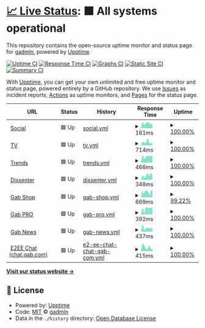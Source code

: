 # [📈 Live Status](https://gabstatus.com): <!--live status--> **🟩 All systems operational**

This repository contains the open-source uptime monitor and status page for [gadmln](https://gabstatus.com), powered by [Upptime](https://github.com/upptime/upptime).

[![Uptime CI](https://github.com/koj-co/upptime/workflows/Uptime%20CI/badge.svg)](https://github.com/koj-co/upptime/actions?query=workflow%3A%22Uptime+CI%22)
[![Response Time CI](https://github.com/koj-co/upptime/workflows/Response%20Time%20CI/badge.svg)](https://github.com/koj-co/upptime/actions?query=workflow%3A%22Response+Time+CI%22)
[![Graphs CI](https://github.com/koj-co/upptime/workflows/Graphs%20CI/badge.svg)](https://github.com/koj-co/upptime/actions?query=workflow%3A%22Graphs+CI%22)
[![Static Site CI](https://github.com/koj-co/upptime/workflows/Static%20Site%20CI/badge.svg)](https://github.com/koj-co/upptime/actions?query=workflow%3A%22Static+Site+CI%22)
[![Summary CI](https://github.com/koj-co/upptime/workflows/Summary%20CI/badge.svg)](https://github.com/koj-co/upptime/actions?query=workflow%3A%22Summary+CI%22)

With [Upptime](https://upptime.js.org), you can get your own unlimited and free uptime monitor and status page, powered entirely by a GitHub repository. We use [Issues](https://github.com/gadmln/gabstatus/issues) as incident reports, [Actions](https://github.com/gadmln/gabstatus/actions) as uptime monitors, and [Pages](https://gabstatus.com) for the status page.

<!--start: status pages-->
<!-- This summary is generated by Upptime (https://github.com/upptime/upptime) -->
<!-- Do not edit this manually, your changes will be overwritten -->
<!-- prettier-ignore -->
| URL | Status | History | Response Time | Uptime |
| --- | ------ | ------- | ------------- | ------ |
| <img alt="" src="https://favicons.githubusercontent.com/gab.com" height="13"> [Social](https://gab.com) | 🟩 Up | [social.yml](https://github.com/gadmln/gabstatus/commits/HEAD/history/social.yml) | <details><summary><img alt="Response time graph" src="./graphs/social/response-time-week.png" height="20"> 161ms</summary><br><a href="https://gabstatus.com/history/social"><img alt="Response time 518" src="https://img.shields.io/endpoint?url=https%3A%2F%2Fraw.githubusercontent.com%2Fgadmln%2Fgabstatus%2FHEAD%2Fapi%2Fsocial%2Fresponse-time.json"></a><br><a href="https://gabstatus.com/history/social"><img alt="24-hour response time 163" src="https://img.shields.io/endpoint?url=https%3A%2F%2Fraw.githubusercontent.com%2Fgadmln%2Fgabstatus%2FHEAD%2Fapi%2Fsocial%2Fresponse-time-day.json"></a><br><a href="https://gabstatus.com/history/social"><img alt="7-day response time 161" src="https://img.shields.io/endpoint?url=https%3A%2F%2Fraw.githubusercontent.com%2Fgadmln%2Fgabstatus%2FHEAD%2Fapi%2Fsocial%2Fresponse-time-week.json"></a><br><a href="https://gabstatus.com/history/social"><img alt="30-day response time 385" src="https://img.shields.io/endpoint?url=https%3A%2F%2Fraw.githubusercontent.com%2Fgadmln%2Fgabstatus%2FHEAD%2Fapi%2Fsocial%2Fresponse-time-month.json"></a><br><a href="https://gabstatus.com/history/social"><img alt="1-year response time 416" src="https://img.shields.io/endpoint?url=https%3A%2F%2Fraw.githubusercontent.com%2Fgadmln%2Fgabstatus%2FHEAD%2Fapi%2Fsocial%2Fresponse-time-year.json"></a></details> | <details><summary><a href="https://gabstatus.com/history/social">100.00%</a></summary><a href="https://gabstatus.com/history/social"><img alt="All-time uptime 97.96%" src="https://img.shields.io/endpoint?url=https%3A%2F%2Fraw.githubusercontent.com%2Fgadmln%2Fgabstatus%2FHEAD%2Fapi%2Fsocial%2Fuptime.json"></a><br><a href="https://gabstatus.com/history/social"><img alt="24-hour uptime 100.00%" src="https://img.shields.io/endpoint?url=https%3A%2F%2Fraw.githubusercontent.com%2Fgadmln%2Fgabstatus%2FHEAD%2Fapi%2Fsocial%2Fuptime-day.json"></a><br><a href="https://gabstatus.com/history/social"><img alt="7-day uptime 100.00%" src="https://img.shields.io/endpoint?url=https%3A%2F%2Fraw.githubusercontent.com%2Fgadmln%2Fgabstatus%2FHEAD%2Fapi%2Fsocial%2Fuptime-week.json"></a><br><a href="https://gabstatus.com/history/social"><img alt="30-day uptime 99.71%" src="https://img.shields.io/endpoint?url=https%3A%2F%2Fraw.githubusercontent.com%2Fgadmln%2Fgabstatus%2FHEAD%2Fapi%2Fsocial%2Fuptime-month.json"></a><br><a href="https://gabstatus.com/history/social"><img alt="1-year uptime 99.78%" src="https://img.shields.io/endpoint?url=https%3A%2F%2Fraw.githubusercontent.com%2Fgadmln%2Fgabstatus%2FHEAD%2Fapi%2Fsocial%2Fuptime-year.json"></a></details>
| <img alt="" src="https://favicons.githubusercontent.com/tv.gab.com" height="13"> [TV](https://tv.gab.com) | 🟩 Up | [tv.yml](https://github.com/gadmln/gabstatus/commits/HEAD/history/tv.yml) | <details><summary><img alt="Response time graph" src="./graphs/tv/response-time-week.png" height="20"> 714ms</summary><br><a href="https://gabstatus.com/history/tv"><img alt="Response time 782" src="https://img.shields.io/endpoint?url=https%3A%2F%2Fraw.githubusercontent.com%2Fgadmln%2Fgabstatus%2FHEAD%2Fapi%2Ftv%2Fresponse-time.json"></a><br><a href="https://gabstatus.com/history/tv"><img alt="24-hour response time 562" src="https://img.shields.io/endpoint?url=https%3A%2F%2Fraw.githubusercontent.com%2Fgadmln%2Fgabstatus%2FHEAD%2Fapi%2Ftv%2Fresponse-time-day.json"></a><br><a href="https://gabstatus.com/history/tv"><img alt="7-day response time 714" src="https://img.shields.io/endpoint?url=https%3A%2F%2Fraw.githubusercontent.com%2Fgadmln%2Fgabstatus%2FHEAD%2Fapi%2Ftv%2Fresponse-time-week.json"></a><br><a href="https://gabstatus.com/history/tv"><img alt="30-day response time 638" src="https://img.shields.io/endpoint?url=https%3A%2F%2Fraw.githubusercontent.com%2Fgadmln%2Fgabstatus%2FHEAD%2Fapi%2Ftv%2Fresponse-time-month.json"></a><br><a href="https://gabstatus.com/history/tv"><img alt="1-year response time 734" src="https://img.shields.io/endpoint?url=https%3A%2F%2Fraw.githubusercontent.com%2Fgadmln%2Fgabstatus%2FHEAD%2Fapi%2Ftv%2Fresponse-time-year.json"></a></details> | <details><summary><a href="https://gabstatus.com/history/tv">100.00%</a></summary><a href="https://gabstatus.com/history/tv"><img alt="All-time uptime 99.77%" src="https://img.shields.io/endpoint?url=https%3A%2F%2Fraw.githubusercontent.com%2Fgadmln%2Fgabstatus%2FHEAD%2Fapi%2Ftv%2Fuptime.json"></a><br><a href="https://gabstatus.com/history/tv"><img alt="24-hour uptime 100.00%" src="https://img.shields.io/endpoint?url=https%3A%2F%2Fraw.githubusercontent.com%2Fgadmln%2Fgabstatus%2FHEAD%2Fapi%2Ftv%2Fuptime-day.json"></a><br><a href="https://gabstatus.com/history/tv"><img alt="7-day uptime 100.00%" src="https://img.shields.io/endpoint?url=https%3A%2F%2Fraw.githubusercontent.com%2Fgadmln%2Fgabstatus%2FHEAD%2Fapi%2Ftv%2Fuptime-week.json"></a><br><a href="https://gabstatus.com/history/tv"><img alt="30-day uptime 100.00%" src="https://img.shields.io/endpoint?url=https%3A%2F%2Fraw.githubusercontent.com%2Fgadmln%2Fgabstatus%2FHEAD%2Fapi%2Ftv%2Fuptime-month.json"></a><br><a href="https://gabstatus.com/history/tv"><img alt="1-year uptime 99.76%" src="https://img.shields.io/endpoint?url=https%3A%2F%2Fraw.githubusercontent.com%2Fgadmln%2Fgabstatus%2FHEAD%2Fapi%2Ftv%2Fuptime-year.json"></a></details>
| <img alt="" src="https://favicons.githubusercontent.com/trends.gab.com" height="13"> [Trends](https://trends.gab.com) | 🟩 Up | [trends.yml](https://github.com/gadmln/gabstatus/commits/HEAD/history/trends.yml) | <details><summary><img alt="Response time graph" src="./graphs/trends/response-time-week.png" height="20"> 466ms</summary><br><a href="https://gabstatus.com/history/trends"><img alt="Response time 420" src="https://img.shields.io/endpoint?url=https%3A%2F%2Fraw.githubusercontent.com%2Fgadmln%2Fgabstatus%2FHEAD%2Fapi%2Ftrends%2Fresponse-time.json"></a><br><a href="https://gabstatus.com/history/trends"><img alt="24-hour response time 438" src="https://img.shields.io/endpoint?url=https%3A%2F%2Fraw.githubusercontent.com%2Fgadmln%2Fgabstatus%2FHEAD%2Fapi%2Ftrends%2Fresponse-time-day.json"></a><br><a href="https://gabstatus.com/history/trends"><img alt="7-day response time 466" src="https://img.shields.io/endpoint?url=https%3A%2F%2Fraw.githubusercontent.com%2Fgadmln%2Fgabstatus%2FHEAD%2Fapi%2Ftrends%2Fresponse-time-week.json"></a><br><a href="https://gabstatus.com/history/trends"><img alt="30-day response time 555" src="https://img.shields.io/endpoint?url=https%3A%2F%2Fraw.githubusercontent.com%2Fgadmln%2Fgabstatus%2FHEAD%2Fapi%2Ftrends%2Fresponse-time-month.json"></a><br><a href="https://gabstatus.com/history/trends"><img alt="1-year response time 429" src="https://img.shields.io/endpoint?url=https%3A%2F%2Fraw.githubusercontent.com%2Fgadmln%2Fgabstatus%2FHEAD%2Fapi%2Ftrends%2Fresponse-time-year.json"></a></details> | <details><summary><a href="https://gabstatus.com/history/trends">100.00%</a></summary><a href="https://gabstatus.com/history/trends"><img alt="All-time uptime 99.53%" src="https://img.shields.io/endpoint?url=https%3A%2F%2Fraw.githubusercontent.com%2Fgadmln%2Fgabstatus%2FHEAD%2Fapi%2Ftrends%2Fuptime.json"></a><br><a href="https://gabstatus.com/history/trends"><img alt="24-hour uptime 100.00%" src="https://img.shields.io/endpoint?url=https%3A%2F%2Fraw.githubusercontent.com%2Fgadmln%2Fgabstatus%2FHEAD%2Fapi%2Ftrends%2Fuptime-day.json"></a><br><a href="https://gabstatus.com/history/trends"><img alt="7-day uptime 100.00%" src="https://img.shields.io/endpoint?url=https%3A%2F%2Fraw.githubusercontent.com%2Fgadmln%2Fgabstatus%2FHEAD%2Fapi%2Ftrends%2Fuptime-week.json"></a><br><a href="https://gabstatus.com/history/trends"><img alt="30-day uptime 100.00%" src="https://img.shields.io/endpoint?url=https%3A%2F%2Fraw.githubusercontent.com%2Fgadmln%2Fgabstatus%2FHEAD%2Fapi%2Ftrends%2Fuptime-month.json"></a><br><a href="https://gabstatus.com/history/trends"><img alt="1-year uptime 99.75%" src="https://img.shields.io/endpoint?url=https%3A%2F%2Fraw.githubusercontent.com%2Fgadmln%2Fgabstatus%2FHEAD%2Fapi%2Ftrends%2Fuptime-year.json"></a></details>
| <img alt="" src="https://favicons.githubusercontent.com/dissenter.com" height="13"> [Dissenter](https://dissenter.com) | 🟩 Up | [dissenter.yml](https://github.com/gadmln/gabstatus/commits/HEAD/history/dissenter.yml) | <details><summary><img alt="Response time graph" src="./graphs/dissenter/response-time-week.png" height="20"> 348ms</summary><br><a href="https://gabstatus.com/history/dissenter"><img alt="Response time 375" src="https://img.shields.io/endpoint?url=https%3A%2F%2Fraw.githubusercontent.com%2Fgadmln%2Fgabstatus%2FHEAD%2Fapi%2Fdissenter%2Fresponse-time.json"></a><br><a href="https://gabstatus.com/history/dissenter"><img alt="24-hour response time 319" src="https://img.shields.io/endpoint?url=https%3A%2F%2Fraw.githubusercontent.com%2Fgadmln%2Fgabstatus%2FHEAD%2Fapi%2Fdissenter%2Fresponse-time-day.json"></a><br><a href="https://gabstatus.com/history/dissenter"><img alt="7-day response time 348" src="https://img.shields.io/endpoint?url=https%3A%2F%2Fraw.githubusercontent.com%2Fgadmln%2Fgabstatus%2FHEAD%2Fapi%2Fdissenter%2Fresponse-time-week.json"></a><br><a href="https://gabstatus.com/history/dissenter"><img alt="30-day response time 423" src="https://img.shields.io/endpoint?url=https%3A%2F%2Fraw.githubusercontent.com%2Fgadmln%2Fgabstatus%2FHEAD%2Fapi%2Fdissenter%2Fresponse-time-month.json"></a><br><a href="https://gabstatus.com/history/dissenter"><img alt="1-year response time 413" src="https://img.shields.io/endpoint?url=https%3A%2F%2Fraw.githubusercontent.com%2Fgadmln%2Fgabstatus%2FHEAD%2Fapi%2Fdissenter%2Fresponse-time-year.json"></a></details> | <details><summary><a href="https://gabstatus.com/history/dissenter">100.00%</a></summary><a href="https://gabstatus.com/history/dissenter"><img alt="All-time uptime 99.68%" src="https://img.shields.io/endpoint?url=https%3A%2F%2Fraw.githubusercontent.com%2Fgadmln%2Fgabstatus%2FHEAD%2Fapi%2Fdissenter%2Fuptime.json"></a><br><a href="https://gabstatus.com/history/dissenter"><img alt="24-hour uptime 100.00%" src="https://img.shields.io/endpoint?url=https%3A%2F%2Fraw.githubusercontent.com%2Fgadmln%2Fgabstatus%2FHEAD%2Fapi%2Fdissenter%2Fuptime-day.json"></a><br><a href="https://gabstatus.com/history/dissenter"><img alt="7-day uptime 100.00%" src="https://img.shields.io/endpoint?url=https%3A%2F%2Fraw.githubusercontent.com%2Fgadmln%2Fgabstatus%2FHEAD%2Fapi%2Fdissenter%2Fuptime-week.json"></a><br><a href="https://gabstatus.com/history/dissenter"><img alt="30-day uptime 100.00%" src="https://img.shields.io/endpoint?url=https%3A%2F%2Fraw.githubusercontent.com%2Fgadmln%2Fgabstatus%2FHEAD%2Fapi%2Fdissenter%2Fuptime-month.json"></a><br><a href="https://gabstatus.com/history/dissenter"><img alt="1-year uptime 99.85%" src="https://img.shields.io/endpoint?url=https%3A%2F%2Fraw.githubusercontent.com%2Fgadmln%2Fgabstatus%2FHEAD%2Fapi%2Fdissenter%2Fuptime-year.json"></a></details>
| <img alt="" src="https://favicons.githubusercontent.com/shop.dissenter.com" height="13"> [Gab Shop](https://shop.dissenter.com) | 🟩 Up | [gab-shop.yml](https://github.com/gadmln/gabstatus/commits/HEAD/history/gab-shop.yml) | <details><summary><img alt="Response time graph" src="./graphs/gab-shop/response-time-week.png" height="20"> 669ms</summary><br><a href="https://gabstatus.com/history/gab-shop"><img alt="Response time 707" src="https://img.shields.io/endpoint?url=https%3A%2F%2Fraw.githubusercontent.com%2Fgadmln%2Fgabstatus%2FHEAD%2Fapi%2Fgab-shop%2Fresponse-time.json"></a><br><a href="https://gabstatus.com/history/gab-shop"><img alt="24-hour response time 843" src="https://img.shields.io/endpoint?url=https%3A%2F%2Fraw.githubusercontent.com%2Fgadmln%2Fgabstatus%2FHEAD%2Fapi%2Fgab-shop%2Fresponse-time-day.json"></a><br><a href="https://gabstatus.com/history/gab-shop"><img alt="7-day response time 669" src="https://img.shields.io/endpoint?url=https%3A%2F%2Fraw.githubusercontent.com%2Fgadmln%2Fgabstatus%2FHEAD%2Fapi%2Fgab-shop%2Fresponse-time-week.json"></a><br><a href="https://gabstatus.com/history/gab-shop"><img alt="30-day response time 708" src="https://img.shields.io/endpoint?url=https%3A%2F%2Fraw.githubusercontent.com%2Fgadmln%2Fgabstatus%2FHEAD%2Fapi%2Fgab-shop%2Fresponse-time-month.json"></a><br><a href="https://gabstatus.com/history/gab-shop"><img alt="1-year response time 721" src="https://img.shields.io/endpoint?url=https%3A%2F%2Fraw.githubusercontent.com%2Fgadmln%2Fgabstatus%2FHEAD%2Fapi%2Fgab-shop%2Fresponse-time-year.json"></a></details> | <details><summary><a href="https://gabstatus.com/history/gab-shop">99.22%</a></summary><a href="https://gabstatus.com/history/gab-shop"><img alt="All-time uptime 99.70%" src="https://img.shields.io/endpoint?url=https%3A%2F%2Fraw.githubusercontent.com%2Fgadmln%2Fgabstatus%2FHEAD%2Fapi%2Fgab-shop%2Fuptime.json"></a><br><a href="https://gabstatus.com/history/gab-shop"><img alt="24-hour uptime 96.54%" src="https://img.shields.io/endpoint?url=https%3A%2F%2Fraw.githubusercontent.com%2Fgadmln%2Fgabstatus%2FHEAD%2Fapi%2Fgab-shop%2Fuptime-day.json"></a><br><a href="https://gabstatus.com/history/gab-shop"><img alt="7-day uptime 99.22%" src="https://img.shields.io/endpoint?url=https%3A%2F%2Fraw.githubusercontent.com%2Fgadmln%2Fgabstatus%2FHEAD%2Fapi%2Fgab-shop%2Fuptime-week.json"></a><br><a href="https://gabstatus.com/history/gab-shop"><img alt="30-day uptime 99.50%" src="https://img.shields.io/endpoint?url=https%3A%2F%2Fraw.githubusercontent.com%2Fgadmln%2Fgabstatus%2FHEAD%2Fapi%2Fgab-shop%2Fuptime-month.json"></a><br><a href="https://gabstatus.com/history/gab-shop"><img alt="1-year uptime 99.70%" src="https://img.shields.io/endpoint?url=https%3A%2F%2Fraw.githubusercontent.com%2Fgadmln%2Fgabstatus%2FHEAD%2Fapi%2Fgab-shop%2Fuptime-year.json"></a></details>
| <img alt="" src="https://favicons.githubusercontent.com/pro.gab.com" height="13"> [Gab PRO](https://pro.gab.com) | 🟩 Up | [gab-pro.yml](https://github.com/gadmln/gabstatus/commits/HEAD/history/gab-pro.yml) | <details><summary><img alt="Response time graph" src="./graphs/gab-pro/response-time-week.png" height="20"> 392ms</summary><br><a href="https://gabstatus.com/history/gab-pro"><img alt="Response time 324" src="https://img.shields.io/endpoint?url=https%3A%2F%2Fraw.githubusercontent.com%2Fgadmln%2Fgabstatus%2FHEAD%2Fapi%2Fgab-pro%2Fresponse-time.json"></a><br><a href="https://gabstatus.com/history/gab-pro"><img alt="24-hour response time 473" src="https://img.shields.io/endpoint?url=https%3A%2F%2Fraw.githubusercontent.com%2Fgadmln%2Fgabstatus%2FHEAD%2Fapi%2Fgab-pro%2Fresponse-time-day.json"></a><br><a href="https://gabstatus.com/history/gab-pro"><img alt="7-day response time 392" src="https://img.shields.io/endpoint?url=https%3A%2F%2Fraw.githubusercontent.com%2Fgadmln%2Fgabstatus%2FHEAD%2Fapi%2Fgab-pro%2Fresponse-time-week.json"></a><br><a href="https://gabstatus.com/history/gab-pro"><img alt="30-day response time 558" src="https://img.shields.io/endpoint?url=https%3A%2F%2Fraw.githubusercontent.com%2Fgadmln%2Fgabstatus%2FHEAD%2Fapi%2Fgab-pro%2Fresponse-time-month.json"></a><br><a href="https://gabstatus.com/history/gab-pro"><img alt="1-year response time 360" src="https://img.shields.io/endpoint?url=https%3A%2F%2Fraw.githubusercontent.com%2Fgadmln%2Fgabstatus%2FHEAD%2Fapi%2Fgab-pro%2Fresponse-time-year.json"></a></details> | <details><summary><a href="https://gabstatus.com/history/gab-pro">100.00%</a></summary><a href="https://gabstatus.com/history/gab-pro"><img alt="All-time uptime 99.61%" src="https://img.shields.io/endpoint?url=https%3A%2F%2Fraw.githubusercontent.com%2Fgadmln%2Fgabstatus%2FHEAD%2Fapi%2Fgab-pro%2Fuptime.json"></a><br><a href="https://gabstatus.com/history/gab-pro"><img alt="24-hour uptime 100.00%" src="https://img.shields.io/endpoint?url=https%3A%2F%2Fraw.githubusercontent.com%2Fgadmln%2Fgabstatus%2FHEAD%2Fapi%2Fgab-pro%2Fuptime-day.json"></a><br><a href="https://gabstatus.com/history/gab-pro"><img alt="7-day uptime 100.00%" src="https://img.shields.io/endpoint?url=https%3A%2F%2Fraw.githubusercontent.com%2Fgadmln%2Fgabstatus%2FHEAD%2Fapi%2Fgab-pro%2Fuptime-week.json"></a><br><a href="https://gabstatus.com/history/gab-pro"><img alt="30-day uptime 100.00%" src="https://img.shields.io/endpoint?url=https%3A%2F%2Fraw.githubusercontent.com%2Fgadmln%2Fgabstatus%2FHEAD%2Fapi%2Fgab-pro%2Fuptime-month.json"></a><br><a href="https://gabstatus.com/history/gab-pro"><img alt="1-year uptime 99.86%" src="https://img.shields.io/endpoint?url=https%3A%2F%2Fraw.githubusercontent.com%2Fgadmln%2Fgabstatus%2FHEAD%2Fapi%2Fgab-pro%2Fuptime-year.json"></a></details>
| <img alt="" src="https://favicons.githubusercontent.com/news.gab.com" height="13"> [Gab News](https://news.gab.com) | 🟩 Up | [gab-news.yml](https://github.com/gadmln/gabstatus/commits/HEAD/history/gab-news.yml) | <details><summary><img alt="Response time graph" src="./graphs/gab-news/response-time-week.png" height="20"> 437ms</summary><br><a href="https://gabstatus.com/history/gab-news"><img alt="Response time 448" src="https://img.shields.io/endpoint?url=https%3A%2F%2Fraw.githubusercontent.com%2Fgadmln%2Fgabstatus%2FHEAD%2Fapi%2Fgab-news%2Fresponse-time.json"></a><br><a href="https://gabstatus.com/history/gab-news"><img alt="24-hour response time 385" src="https://img.shields.io/endpoint?url=https%3A%2F%2Fraw.githubusercontent.com%2Fgadmln%2Fgabstatus%2FHEAD%2Fapi%2Fgab-news%2Fresponse-time-day.json"></a><br><a href="https://gabstatus.com/history/gab-news"><img alt="7-day response time 437" src="https://img.shields.io/endpoint?url=https%3A%2F%2Fraw.githubusercontent.com%2Fgadmln%2Fgabstatus%2FHEAD%2Fapi%2Fgab-news%2Fresponse-time-week.json"></a><br><a href="https://gabstatus.com/history/gab-news"><img alt="30-day response time 461" src="https://img.shields.io/endpoint?url=https%3A%2F%2Fraw.githubusercontent.com%2Fgadmln%2Fgabstatus%2FHEAD%2Fapi%2Fgab-news%2Fresponse-time-month.json"></a><br><a href="https://gabstatus.com/history/gab-news"><img alt="1-year response time 397" src="https://img.shields.io/endpoint?url=https%3A%2F%2Fraw.githubusercontent.com%2Fgadmln%2Fgabstatus%2FHEAD%2Fapi%2Fgab-news%2Fresponse-time-year.json"></a></details> | <details><summary><a href="https://gabstatus.com/history/gab-news">100.00%</a></summary><a href="https://gabstatus.com/history/gab-news"><img alt="All-time uptime 98.56%" src="https://img.shields.io/endpoint?url=https%3A%2F%2Fraw.githubusercontent.com%2Fgadmln%2Fgabstatus%2FHEAD%2Fapi%2Fgab-news%2Fuptime.json"></a><br><a href="https://gabstatus.com/history/gab-news"><img alt="24-hour uptime 100.00%" src="https://img.shields.io/endpoint?url=https%3A%2F%2Fraw.githubusercontent.com%2Fgadmln%2Fgabstatus%2FHEAD%2Fapi%2Fgab-news%2Fuptime-day.json"></a><br><a href="https://gabstatus.com/history/gab-news"><img alt="7-day uptime 100.00%" src="https://img.shields.io/endpoint?url=https%3A%2F%2Fraw.githubusercontent.com%2Fgadmln%2Fgabstatus%2FHEAD%2Fapi%2Fgab-news%2Fuptime-week.json"></a><br><a href="https://gabstatus.com/history/gab-news"><img alt="30-day uptime 100.00%" src="https://img.shields.io/endpoint?url=https%3A%2F%2Fraw.githubusercontent.com%2Fgadmln%2Fgabstatus%2FHEAD%2Fapi%2Fgab-news%2Fuptime-month.json"></a><br><a href="https://gabstatus.com/history/gab-news"><img alt="1-year uptime 99.86%" src="https://img.shields.io/endpoint?url=https%3A%2F%2Fraw.githubusercontent.com%2Fgadmln%2Fgabstatus%2FHEAD%2Fapi%2Fgab-news%2Fuptime-year.json"></a></details>
| <img alt="" src="https://favicons.githubusercontent.com/chat.gab.com" height="13"> [E2EE Chat (chat.gab.com)](https://chat.gab.com) | 🟩 Up | [e2-ee-chat-chat-gab-com.yml](https://github.com/gadmln/gabstatus/commits/HEAD/history/e2-ee-chat-chat-gab-com.yml) | <details><summary><img alt="Response time graph" src="./graphs/e2-ee-chat-chat-gab-com/response-time-week.png" height="20"> 415ms</summary><br><a href="https://gabstatus.com/history/e2-ee-chat-chat-gab-com"><img alt="Response time 468" src="https://img.shields.io/endpoint?url=https%3A%2F%2Fraw.githubusercontent.com%2Fgadmln%2Fgabstatus%2FHEAD%2Fapi%2Fe2-ee-chat-chat-gab-com%2Fresponse-time.json"></a><br><a href="https://gabstatus.com/history/e2-ee-chat-chat-gab-com"><img alt="24-hour response time 232" src="https://img.shields.io/endpoint?url=https%3A%2F%2Fraw.githubusercontent.com%2Fgadmln%2Fgabstatus%2FHEAD%2Fapi%2Fe2-ee-chat-chat-gab-com%2Fresponse-time-day.json"></a><br><a href="https://gabstatus.com/history/e2-ee-chat-chat-gab-com"><img alt="7-day response time 415" src="https://img.shields.io/endpoint?url=https%3A%2F%2Fraw.githubusercontent.com%2Fgadmln%2Fgabstatus%2FHEAD%2Fapi%2Fe2-ee-chat-chat-gab-com%2Fresponse-time-week.json"></a><br><a href="https://gabstatus.com/history/e2-ee-chat-chat-gab-com"><img alt="30-day response time 680" src="https://img.shields.io/endpoint?url=https%3A%2F%2Fraw.githubusercontent.com%2Fgadmln%2Fgabstatus%2FHEAD%2Fapi%2Fe2-ee-chat-chat-gab-com%2Fresponse-time-month.json"></a><br><a href="https://gabstatus.com/history/e2-ee-chat-chat-gab-com"><img alt="1-year response time 533" src="https://img.shields.io/endpoint?url=https%3A%2F%2Fraw.githubusercontent.com%2Fgadmln%2Fgabstatus%2FHEAD%2Fapi%2Fe2-ee-chat-chat-gab-com%2Fresponse-time-year.json"></a></details> | <details><summary><a href="https://gabstatus.com/history/e2-ee-chat-chat-gab-com">100.00%</a></summary><a href="https://gabstatus.com/history/e2-ee-chat-chat-gab-com"><img alt="All-time uptime 99.62%" src="https://img.shields.io/endpoint?url=https%3A%2F%2Fraw.githubusercontent.com%2Fgadmln%2Fgabstatus%2FHEAD%2Fapi%2Fe2-ee-chat-chat-gab-com%2Fuptime.json"></a><br><a href="https://gabstatus.com/history/e2-ee-chat-chat-gab-com"><img alt="24-hour uptime 100.00%" src="https://img.shields.io/endpoint?url=https%3A%2F%2Fraw.githubusercontent.com%2Fgadmln%2Fgabstatus%2FHEAD%2Fapi%2Fe2-ee-chat-chat-gab-com%2Fuptime-day.json"></a><br><a href="https://gabstatus.com/history/e2-ee-chat-chat-gab-com"><img alt="7-day uptime 100.00%" src="https://img.shields.io/endpoint?url=https%3A%2F%2Fraw.githubusercontent.com%2Fgadmln%2Fgabstatus%2FHEAD%2Fapi%2Fe2-ee-chat-chat-gab-com%2Fuptime-week.json"></a><br><a href="https://gabstatus.com/history/e2-ee-chat-chat-gab-com"><img alt="30-day uptime 100.00%" src="https://img.shields.io/endpoint?url=https%3A%2F%2Fraw.githubusercontent.com%2Fgadmln%2Fgabstatus%2FHEAD%2Fapi%2Fe2-ee-chat-chat-gab-com%2Fuptime-month.json"></a><br><a href="https://gabstatus.com/history/e2-ee-chat-chat-gab-com"><img alt="1-year uptime 99.85%" src="https://img.shields.io/endpoint?url=https%3A%2F%2Fraw.githubusercontent.com%2Fgadmln%2Fgabstatus%2FHEAD%2Fapi%2Fe2-ee-chat-chat-gab-com%2Fuptime-year.json"></a></details>

<!--end: status pages-->

[**Visit our status website →**](https://gabstatus.com)

## 📄 License

- Powered by: [Upptime](https://github.com/upptime/upptime)
- Code: [MIT](./LICENSE) © [gadmln](https://gabstatus.com)
- Data in the `./history` directory: [Open Database License](https://opendatacommons.org/licenses/odbl/1-0/)
